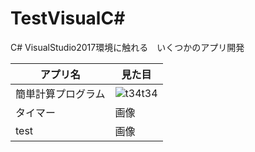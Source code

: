 
# TestVisualC#
C# VisualStudio2017環境に触れる　いくつかのアプリ開発  



| アプリ名 | 見た目 | 
| --- | ---- |
|簡単計算プログラム | ![t34t34](https://user-images.githubusercontent.com/39142850/42416898-6d516686-82b5-11e8-82e9-c27116cc0202.jpg) |
|タイマー | 画像 | 
|test | 画像 |
